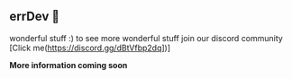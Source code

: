 

## errDev 🧠
wonderful stuff :) to see more wonderful stuff join our discord community  [Click me(https://discord.gg/dBtVfbp2dq])]

<b>More information coming soon</b>
